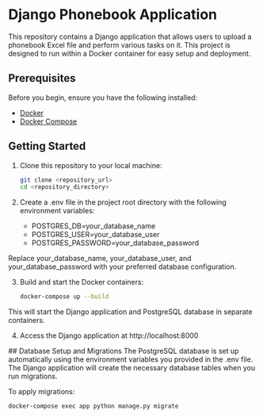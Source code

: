 # Django Phonebook Application

This repository contains a Django application that allows users to upload a phonebook Excel file and perform various tasks on it. This project is designed to run within a Docker container for easy setup and deployment.

## Prerequisites

Before you begin, ensure you have the following installed:

- [Docker](https://docs.docker.com/get-docker/)
- [Docker Compose](https://docs.docker.com/compose/install/)

## Getting Started

1. Clone this repository to your local machine:

    ```sh
    git clone <repository_url>
    cd <repository_directory>
    ```
   

2. Create a .env file in the project root directory with the following environment variables:

    - POSTGRES_DB=your_database_name
    - POSTGRES_USER=your_database_user
    - POSTGRES_PASSWORD=your_database_password

Replace your_database_name, your_database_user, and your_database_password with your preferred database configuration.

3. Build and start the Docker containers:

    ```sh
    docker-compose up --build
    ```

This will start the Django application and PostgreSQL database in separate containers.

4. Access the Django application at http://localhost:8000


## Database Setup and Migrations
The PostgreSQL database is set up automatically using the environment variables you provided in the .env file. The Django application will create the necessary database tables when you run migrations.

To apply migrations:

    docker-compose exec app python manage.py migrate

